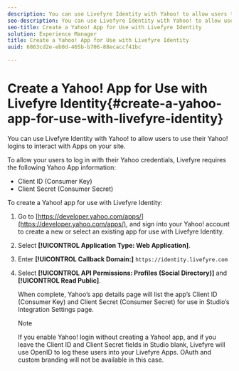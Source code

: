 ```yaml
---
description: You can use Livefyre Identity with Yahoo! to allow users to use their Yahoo! logins to interact with Apps on your site.
seo-description: You can use Livefyre Identity with Yahoo! to allow users to use their Yahoo! logins to interact with Apps on your site.
seo-title: Create a Yahoo! App for Use with Livefyre Identity
solution: Experience Manager
title: Create a Yahoo! App for Use with Livefyre Identity
uuid: 6863cd2e-eb0d-465b-b706-88ecaccf41bc

---
```


# Create a Yahoo! App for Use with Livefyre Identity{#create-a-yahoo-app-for-use-with-livefyre-identity}

You can use Livefyre Identity with Yahoo! to allow users to use their Yahoo! logins to interact with Apps on your site.

To allow your users to log in with their Yahoo credentials, Livefyre requires the following Yahoo App information:

* Client ID (Consumer Key)
* Client Secret (Consumer Secret)

To create a Yahoo! app for use with Livefyre Identity:

1. Go to [https://developer.yahoo.com/apps/](https://developer.yahoo.com/apps/), and sign into your Yahoo! account to create a new or select an existing app for use with Livefyre Identity.
1. Select **[!UICONTROL Application Type: Web Application]**.
1. Enter **[!UICONTROL Callback Domain:]** `https://identity.livefyre.com`
1. Select **[!UICONTROL API Permissions: Profiles (Social Directory)]** and **[!UICONTROL Read Public]**.

   When complete, Yahoo’s app details page will list the app’s Client ID (Consumer Key) and Client Secret (Consumer Secret) for use in Studio’s Integration Settings page.

   >[!NOTE]
   >
   >If you enable Yahoo! login without creating a Yahoo! app, and if you leave the Client ID and Client Secret fields in Studio blank, Livefyre will use OpenID to log these users into your Livefyre Apps. OAuth and custom branding will not be available in this case.